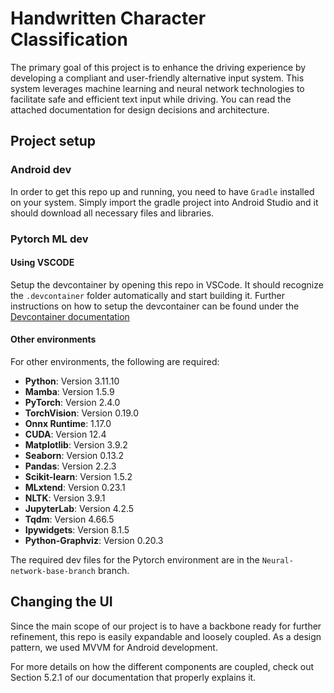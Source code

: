 # Handwritten Character Classification

The primary goal of this project is to enhance the driving experience by developing a compliant and user-friendly alternative input system. This system leverages machine learning and neural network technologies to facilitate safe and efficient text input while driving. You can read the attached documentation for design decisions and architecture.

## Project setup

### Android dev

In order to get this repo up and running, you need to have `Gradle` installed on your system. Simply import the gradle project into Android Studio and it should download all necessary files and libraries.

### Pytorch ML dev

#### Using VSCODE
Setup the devcontainer by opening this repo in VSCode. It should recognize the `.devcontainer` folder automatically and start building it. Further instructions on how to setup the devcontainer can be found under the [Devcontainer documentation](.devcontainer/DEV_CONTAINER_SETUP)

#### Other environments
For other environments, the following are required:

- **Python**: Version 3.11.10
- **Mamba**: Version 1.5.9  
- **PyTorch**: Version 2.4.0  
- **TorchVision**: Version 0.19.0
- **Onnx Runtime**: 1.17.0
- **CUDA**: Version 12.4  
- **Matplotlib**: Version 3.9.2
- **Seaborn**: Version 0.13.2
- **Pandas**: Version 2.2.3
- **Scikit-learn**: Version 1.5.2
- **MLxtend**: Version 0.23.1
- **NLTK**: Version 3.9.1
- **JupyterLab**: Version 4.2.5
- **Tqdm**: Version 4.66.5
- **Ipywidgets**: Version 8.1.5
- **Python-Graphviz**: Version 0.20.3

The required dev files for the Pytorch environment are in the `Neural-network-base-branch` branch.

## Changing the UI

Since the main scope of our project is to have a backbone ready for further refinement, this repo is easily expandable and loosely coupled. As a design pattern, we used MVVM for Android development.

For more details on how the different components are coupled, check out Section 5.2.1 of our documentation that properly explains it.